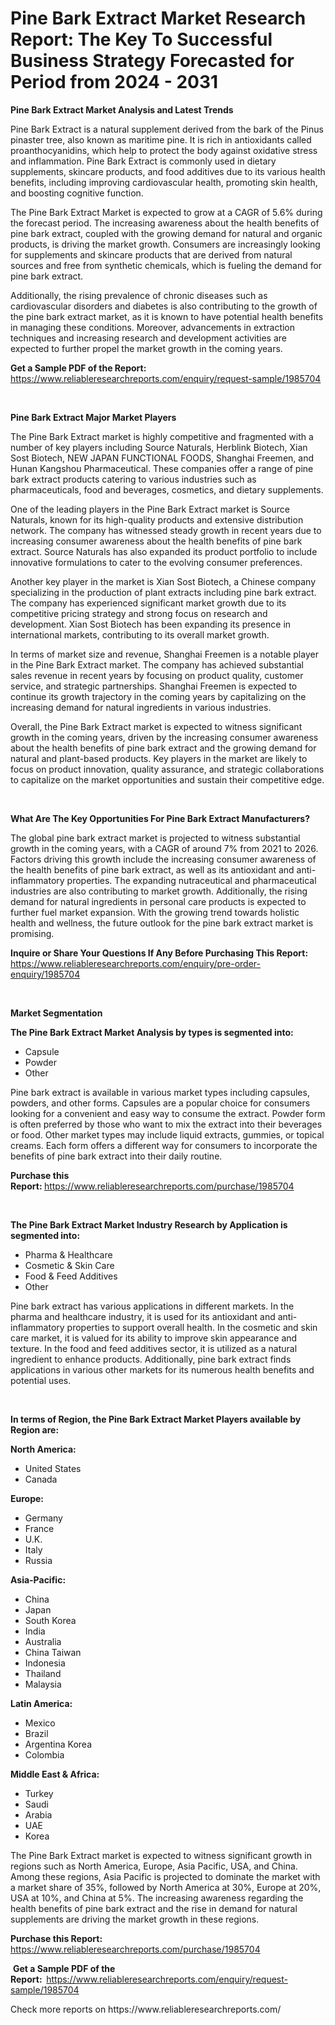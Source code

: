 <p><h1>Pine Bark Extract Market Research Report: The Key To Successful Business Strategy Forecasted for Period from 2024 - 2031</h1></p><p><strong>Pine Bark Extract Market Analysis and Latest Trends</strong></p>
<p><p>Pine Bark Extract is a natural supplement derived from the bark of the Pinus pinaster tree, also known as maritime pine. It is rich in antioxidants called proanthocyanidins, which help to protect the body against oxidative stress and inflammation. Pine Bark Extract is commonly used in dietary supplements, skincare products, and food additives due to its various health benefits, including improving cardiovascular health, promoting skin health, and boosting cognitive function.</p><p>The Pine Bark Extract Market is expected to grow at a CAGR of 5.6% during the forecast period. The increasing awareness about the health benefits of pine bark extract, coupled with the growing demand for natural and organic products, is driving the market growth. Consumers are increasingly looking for supplements and skincare products that are derived from natural sources and free from synthetic chemicals, which is fueling the demand for pine bark extract.</p><p>Additionally, the rising prevalence of chronic diseases such as cardiovascular disorders and diabetes is also contributing to the growth of the pine bark extract market, as it is known to have potential health benefits in managing these conditions. Moreover, advancements in extraction techniques and increasing research and development activities are expected to further propel the market growth in the coming years.</p></p>
<p><strong>Get a Sample PDF of the Report:&nbsp;</strong> <a href="https://www.reliableresearchreports.com/enquiry/request-sample/1985704">https://www.reliableresearchreports.com/enquiry/request-sample/1985704</a></p>
<p>&nbsp;</p>
<p><strong>Pine Bark Extract Major Market Players</strong></p>
<p><p>The Pine Bark Extract market is highly competitive and fragmented with a number of key players including Source Naturals, Herblink Biotech, Xian Sost Biotech, NEW JAPAN FUNCTIONAL FOODS, Shanghai Freemen, and Hunan Kangshou Pharmaceutical. These companies offer a range of pine bark extract products catering to various industries such as pharmaceuticals, food and beverages, cosmetics, and dietary supplements.</p><p>One of the leading players in the Pine Bark Extract market is Source Naturals, known for its high-quality products and extensive distribution network. The company has witnessed steady growth in recent years due to increasing consumer awareness about the health benefits of pine bark extract. Source Naturals has also expanded its product portfolio to include innovative formulations to cater to the evolving consumer preferences.</p><p>Another key player in the market is Xian Sost Biotech, a Chinese company specializing in the production of plant extracts including pine bark extract. The company has experienced significant market growth due to its competitive pricing strategy and strong focus on research and development. Xian Sost Biotech has been expanding its presence in international markets, contributing to its overall market growth.</p><p>In terms of market size and revenue, Shanghai Freemen is a notable player in the Pine Bark Extract market. The company has achieved substantial sales revenue in recent years by focusing on product quality, customer service, and strategic partnerships. Shanghai Freemen is expected to continue its growth trajectory in the coming years by capitalizing on the increasing demand for natural ingredients in various industries.</p><p>Overall, the Pine Bark Extract market is expected to witness significant growth in the coming years, driven by the increasing consumer awareness about the health benefits of pine bark extract and the growing demand for natural and plant-based products. Key players in the market are likely to focus on product innovation, quality assurance, and strategic collaborations to capitalize on the market opportunities and sustain their competitive edge.</p></p>
<p>&nbsp;</p>
<p><strong>What Are The Key Opportunities For Pine Bark Extract Manufacturers?</strong></p>
<p><p>The global pine bark extract market is projected to witness substantial growth in the coming years, with a CAGR of around 7% from 2021 to 2026. Factors driving this growth include the increasing consumer awareness of the health benefits of pine bark extract, as well as its antioxidant and anti-inflammatory properties. The expanding nutraceutical and pharmaceutical industries are also contributing to market growth. Additionally, the rising demand for natural ingredients in personal care products is expected to further fuel market expansion. With the growing trend towards holistic health and wellness, the future outlook for the pine bark extract market is promising.</p></p>
<p><strong>Inquire or Share Your Questions If Any Before Purchasing This Report:</strong> <a href="https://www.reliableresearchreports.com/enquiry/pre-order-enquiry/1985704">https://www.reliableresearchreports.com/enquiry/pre-order-enquiry/1985704</a></p>
<p>&nbsp;</p>
<p><strong>Market Segmentation</strong></p>
<p><strong>The Pine Bark Extract Market Analysis by types is segmented into:</strong></p>
<p><ul><li>Capsule</li><li>Powder</li><li>Other</li></ul></p>
<p><p>Pine bark extract is available in various market types including capsules, powders, and other forms. Capsules are a popular choice for consumers looking for a convenient and easy way to consume the extract. Powder form is often preferred by those who want to mix the extract into their beverages or food. Other market types may include liquid extracts, gummies, or topical creams. Each form offers a different way for consumers to incorporate the benefits of pine bark extract into their daily routine.</p></p>
<p><strong>Purchase this Report:&nbsp;</strong><a href="https://www.reliableresearchreports.com/purchase/1985704">https://www.reliableresearchreports.com/purchase/1985704</a></p>
<p>&nbsp;</p>
<p><strong>The Pine Bark Extract Market Industry Research by Application is segmented into:</strong></p>
<p><ul><li>Pharma & Healthcare</li><li>Cosmetic & Skin Care</li><li>Food & Feed Additives</li><li>Other</li></ul></p>
<p><p>Pine bark extract has various applications in different markets. In the pharma and healthcare industry, it is used for its antioxidant and anti-inflammatory properties to support overall health. In the cosmetic and skin care market, it is valued for its ability to improve skin appearance and texture. In the food and feed additives sector, it is utilized as a natural ingredient to enhance products. Additionally, pine bark extract finds applications in various other markets for its numerous health benefits and potential uses.</p></p>
<p>&nbsp;</p>
<p><strong>In terms of Region, the Pine Bark Extract Market Players available by Region are:</strong></p>
<p>
    <p> <strong> North America: </strong>
        <ul>
            <li>United States</li>
            <li>Canada</li>
        </ul>
        </p> 
    <p> <strong> Europe: </strong>
        <ul>
            <li>Germany</li>
            <li>France</li>
            <li>U.K.</li>
            <li>Italy</li>
            <li>Russia</li>
        </ul>
        </p> 
    <p> <strong> Asia-Pacific: </strong>
        <ul>
            <li>China</li>
            <li>Japan</li>
            <li>South Korea</li>
            <li>India</li>
            <li>Australia</li>
            <li>China Taiwan</li>
            <li>Indonesia</li>
            <li>Thailand</li>
            <li>Malaysia</li>
        </ul>
        </p> 
    <p> <strong> Latin America: </strong>
        <ul>
            <li>Mexico</li>
            <li>Brazil</li>
            <li>Argentina Korea</li>
            <li>Colombia</li>
        </ul>
        </p> 
    <p> <strong> Middle East & Africa: </strong>
        <ul>
            <li>Turkey</li>
            <li>Saudi</li>
            <li>Arabia</li>
            <li>UAE</li>
            <li>Korea</li>
        </ul>
    </p>
    </p>
<p><p>The Pine Bark Extract market is expected to witness significant growth in regions such as North America, Europe, Asia Pacific, USA, and China. Among these regions, Asia Pacific is projected to dominate the market with a market share of 35%, followed by North America at 30%, Europe at 20%, USA at 10%, and China at 5%. The increasing awareness regarding the health benefits of pine bark extract and the rise in demand for natural supplements are driving the market growth in these regions.</p></p>
<p><strong>Purchase this Report: </strong><a href="https://www.reliableresearchreports.com/purchase/1985704">https://www.reliableresearchreports.com/purchase/1985704</a></p>
<p>&nbsp;<strong>Get a Sample PDF of the Report:&nbsp;&nbsp;</strong><a href="https://www.reliableresearchreports.com/enquiry/request-sample/1985704">https://www.reliableresearchreports.com/enquiry/request-sample/1985704</a></p>
<p><strong></strong></p>
<p>Check more reports on https://www.reliableresearchreports.com/</p>